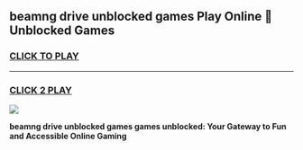 
## beamng drive unblocked games Play Online 👋 Unblocked Games
<h3>
<a href="https://premium.freeplayer.one?title=beamng_drive_unblocked_games&ref=19F">CLICK TO PLAY</a></h3>
<hr>

<h3>
<a href="https://premium.freeplayer.one?title=beamng_drive_unblocked_games&ref=19F">CLICK 2 PLAY</a>
  
</h3>

<a href="https://premium.freeplayer.one?title=beamng_drive_unblocked_games&ref=19F"><img src="https://clearcache.store/games.png"></a>


**beamng drive unblocked games games unblocked: Your Gateway to Fun and Accessible Online Gaming**
